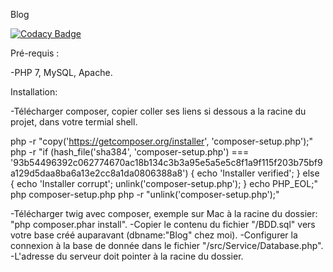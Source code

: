 Blog

[![Codacy Badge](https://api.codacy.com/project/badge/Grade/ab9771a0c4d14be5a22fea3874eadae0)](https://app.codacy.com/gh/Alex-dos/OC_P5_Blog?utm_source=github.com&utm_medium=referral&utm_content=Alex-dos/OC_P5_Blog&utm_campaign=Badge_Grade_Settings)

Pré-requis : 

-PHP 7, MySQL, Apache.

Installation:

-Télécharger composer, copier coller ses liens si dessous a la racine du projet, dans votre termial shell.

php -r "copy('https://getcomposer.org/installer', 'composer-setup.php');"
php -r "if (hash_file('sha384', 'composer-setup.php') === '93b54496392c062774670ac18b134c3b3a95e5a5e5c8f1a9f115f203b75bf9a129d5daa8ba6a13e2cc8a1da0806388a8') { echo 'Installer verified'; } else { echo 'Installer corrupt'; unlink('composer-setup.php'); } echo PHP_EOL;"
php composer-setup.php
php -r "unlink('composer-setup.php');"

-Télécharger twig avec composer, exemple sur Mac à la racine du dossier: "php composer.phar install".
-Copier le contenu du fichier "/BDD.sql" vers votre base créé auparavant (dbname:"Blog" chez moi).
-Configurer la connexion à la base de donnée dans le fichier "/src/Service/Database.php".
-L'adresse du serveur doit pointer à la racine du dossier.
